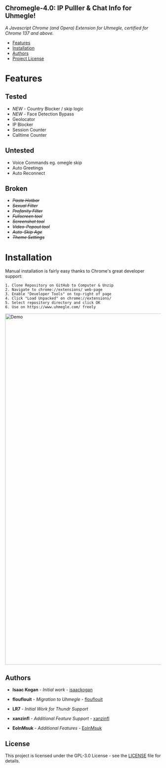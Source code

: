 ## Chromegle-4.0: IP Pulller & Chat Info for Uhmegle!
*A Javascript Chrome (and Opera) Extension for Uhmegle, certified for Chrome 137 and above.*

- [Features](#features)
- [Installation](#installation)
- [Authors](#authors)
- [Project License](#license)

# Features

## Tested
- *NEW* - Country Blocker / skip logic
- *NEW* - Face Detection Bypass
- Geolocator
- IP Blocker
- Session Counter
- Calltime Counter

## Untested
- Voice Commands eg. omegle skip
- Auto Greetings
- Auto Reconnect

## Broken
- *~~Paste Hotbar~~*
- *~~Sexual Filter~~*
- *~~Profanity Filter~~*
- *~~Fullscreen tool~~*
- *~~Screenshot tool~~*
- *~~Video-Popout tool~~*
- *~~Auto-Skip Age~~*
- *~~Theme Settings~~*

# Installation

Manual installation is fairly easy thanks to Chrome's great developer support:
```
1. Clone Repository on GitHub to Computer & Unzip
2. Navigate to chrome://extensions/ web-page
3. Enable "Developer Tools" on top-right of page
4. Click "Load Unpacked" on chrome://extensions/
5. Select repository directory and click OK
6. Use on https://www.uhmegle.com/ freely
```

<img width="1050" height="1134" alt="Demo" src="https://github.com/user-attachments/assets/0ed177b8-5c72-43ce-b55a-030e02be9ab0" />


## Authors

* **Isaac Kogan** - *Initial work* - [isaackogan](https://github.com/isaackogan)

* **flouflouit** - *Migration to Uhmegle* - [flouflouit](https://github.com/flouflouit)

* **LR7** - *Initial Work for Thundr Support*

* **xanzinfl** - *Additional Feature Support* - [xanzinfl](https://github.com/xanzinfl)

* **EolnMsuk** - *Additional Features* - [EolnMsuk](https://github.com/EolnMsuk)

## License

This project is licensed under the GPL-3.0 License - see the [LICENSE](LICENSE) file for details.
